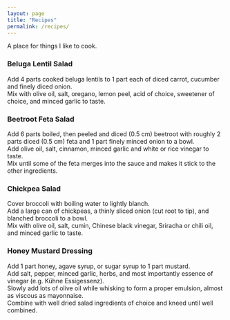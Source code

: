 ```yaml
---
layout: page
title: "Recipes"
permalink: /recipes/
---
```


A place for things I like to cook.

### Beluga Lentil Salad
Add 4 parts cooked beluga lentils to 1 part each of diced carrot, cucumber and finely diced onion.  
Mix with olive oil, salt, oregano, lemon peel, acid of choice, sweetener of choice, and minced garlic to taste.  

### Beetroot Feta Salad
Add 6 parts boiled, then peeled and diced (0.5 cm) beetroot with roughly 2 parts diced (0.5 cm) feta and 1 part finely minced onion to a bowl.  
Add olive oil, salt, cinnamon, minced garlic and white or rice vinegar to taste.  
Mix until some of the feta merges into the sauce and makes it stick to the other ingredients.  

### Chickpea Salad
Cover broccoli with boiling water to lightly blanch.  
Add a large can of chickpeas, a thinly sliced onion (cut root to tip), and blanched broccoli to a bowl.  
Mix with olive oil, salt, cumin, Chinese black vinegar, Sriracha or chili oil, and minced garlic to taste.  

### Honey Mustard Dressing
Add 1 part honey, agave syrup, or sugar syrup to 1 part mustard.  
Add salt, pepper, minced garlic, herbs, and most importantly essence of vinegar (e.g. Kühne Essigessenz).  
Slowly add lots of olive oil while whisking to form a proper emulsion, almost as viscous as mayonnaise.  
Combine with well dried salad ingredients of choice and kneed until well combined.  


